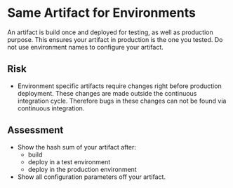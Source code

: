 # Same Artifact for Environments

An artifact is build once and deployed for testing, as well as production purpose. This ensures your artifact in production is the one you tested. Do not use environment names to configure your artifact.

## Risk

- Environment specific artifacts require changes right before production deployment. These changes are made outside the continuous integration cycle. Therefore bugs in these changes can not be found via continuous integration.

## Assessment

- Show the hash sum of your artifact after:
  - build
  - deploy in a test environment
  - deploy in the production environment
- Show all configuration parameters off your artifact.
